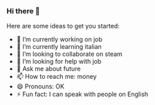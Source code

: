 ### Hi there 👋


Here are some ideas to get you started:

- 🔭 I’m currently working on job
- 🌱 I’m currently learning italian
- 👯 I’m looking to collaborate on steam
- 🤔 I’m looking for help with job
- 💬 Ask me about future
- 📫 How to reach me: money
- 😄 Pronouns: OK
- ⚡ Fun fact: I can speak with people on English

